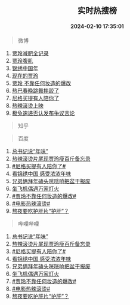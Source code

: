 <div align="center"><h2>实时热搜榜</h2><h4>2024-02-10 17:35:01</h4></div>

> 微博  

1. [贾玲减肥全记录](https://s.weibo.com/weibo?q=%E8%B4%BE%E7%8E%B2%E5%87%8F%E8%82%A5%E5%85%A8%E8%AE%B0%E5%BD%95&t=31&band_rank=1&Refer=top)<br />
2. [贾玲腹肌](https://s.weibo.com/weibo?q=%23%E8%B4%BE%E7%8E%B2%E8%85%B9%E8%82%8C%23&t=31&band_rank=2&Refer=top)<br />
3. [锦绣中国年](https://s.weibo.com/weibo?q=%23%E9%94%A6%E7%BB%A3%E4%B8%AD%E5%9B%BD%E5%B9%B4%23&t=31&band_rank=3&Refer=top)<br />
4. [现在的贾玲](https://s.weibo.com/weibo?q=%23%E7%8E%B0%E5%9C%A8%E7%9A%84%E8%B4%BE%E7%8E%B2%23&t=31&band_rank=4&Refer=top)<br />
5. [贾玲 不靠任何妆造的爆改](https://s.weibo.com/weibo?q=%E8%B4%BE%E7%8E%B2%20%E4%B8%8D%E9%9D%A0%E4%BB%BB%E4%BD%95%E5%A6%86%E9%80%A0%E7%9A%84%E7%88%86%E6%94%B9&t=31&band_rank=5&Refer=top)<br />
6. [热巴春晚跳舞摔跤了](https://s.weibo.com/weibo?q=%E7%83%AD%E5%B7%B4%E6%98%A5%E6%99%9A%E8%B7%B3%E8%88%9E%E6%91%94%E8%B7%A4%E4%BA%86&t=31&band_rank=6&Refer=top)<br />
7. [尼格买提有人陪你了](https://s.weibo.com/weibo?q=%E5%B0%BC%E6%A0%BC%E4%B9%B0%E6%8F%90%E6%9C%89%E4%BA%BA%E9%99%AA%E4%BD%A0%E4%BA%86&t=31&band_rank=7&Refer=top)<br />
8. [热辣滚烫上映](https://s.weibo.com/weibo?q=%E7%83%AD%E8%BE%A3%E6%BB%9A%E7%83%AB%E4%B8%8A%E6%98%A0&t=31&band_rank=8&Refer=top)<br />
9. [极兔速递否认发布争议言论](https://s.weibo.com/weibo?q=%23%E6%9E%81%E5%85%94%E9%80%9F%E9%80%92%E5%90%A6%E8%AE%A4%E5%8F%91%E5%B8%83%E4%BA%89%E8%AE%AE%E8%A8%80%E8%AE%BA%23&t=31&band_rank=9&Refer=top)<br />

> 知乎  


> 百度  

1. [总书记说“年味”](https://www.baidu.com/s?wd=%E6%80%BB%E4%B9%A6%E8%AE%B0%E8%AF%B4%E2%80%9C%E5%B9%B4%E5%91%B3%E2%80%9D&sa=fyb_news&rsv_dl=fyb_news)<br />
2. [热辣滚烫片尾现贾玲瘦百斤备忘录](https://www.baidu.com/s?wd=%E7%83%AD%E8%BE%A3%E6%BB%9A%E7%83%AB%E7%89%87%E5%B0%BE%E7%8E%B0%E8%B4%BE%E7%8E%B2%E7%98%A6%E7%99%BE%E6%96%A4%E5%A4%87%E5%BF%98%E5%BD%95&sa=fyb_news&rsv_dl=fyb_news)<br />
3. [#尼格买提有人陪你了#](https://www.baidu.com/s?wd=%23%E5%B0%BC%E6%A0%BC%E4%B9%B0%E6%8F%90%E6%9C%89%E4%BA%BA%E9%99%AA%E4%BD%A0%E4%BA%86%23&sa=fyb_news&rsv_dl=fyb_news)<br />
4. [看锦绣中国 感受浓浓年味](https://www.baidu.com/s?wd=%E7%9C%8B%E9%94%A6%E7%BB%A3%E4%B8%AD%E5%9B%BD+%E6%84%9F%E5%8F%97%E6%B5%93%E6%B5%93%E5%B9%B4%E5%91%B3&sa=fyb_news&rsv_dl=fyb_news)<br />
5. [兄弟俩拜年磕头咣咣响把盆干报废](https://www.baidu.com/s?wd=%E5%85%84%E5%BC%9F%E4%BF%A9%E6%8B%9C%E5%B9%B4%E7%A3%95%E5%A4%B4%E5%92%A3%E5%92%A3%E5%93%8D%E6%8A%8A%E7%9B%86%E5%B9%B2%E6%8A%A5%E5%BA%9F&sa=fyb_news&rsv_dl=fyb_news)<br />
6. [坐飞机偶遇万家灯火](https://www.baidu.com/s?wd=%E5%9D%90%E9%A3%9E%E6%9C%BA%E5%81%B6%E9%81%87%E4%B8%87%E5%AE%B6%E7%81%AF%E7%81%AB&sa=fyb_news&rsv_dl=fyb_news)<br />
7. [#贾玲不靠任何妆造的爆改#](https://www.baidu.com/s?wd=%23%E8%B4%BE%E7%8E%B2%E4%B8%8D%E9%9D%A0%E4%BB%BB%E4%BD%95%E5%A6%86%E9%80%A0%E7%9A%84%E7%88%86%E6%94%B9%23&sa=fyb_news&rsv_dl=fyb_news)<br />
8. [#电影热辣滚烫#](https://www.baidu.com/s?wd=%23%E7%94%B5%E5%BD%B1%E7%83%AD%E8%BE%A3%E6%BB%9A%E7%83%AB%23&sa=fyb_news&rsv_dl=fyb_news)<br />
9. [熬夜要吃护肝片“护肝”？](https://www.baidu.com/s?wd=%E7%86%AC%E5%A4%9C%E8%A6%81%E5%90%83%E6%8A%A4%E8%82%9D%E7%89%87%E2%80%9C%E6%8A%A4%E8%82%9D%E2%80%9D%EF%BC%9F&sa=fyb_news&rsv_dl=fyb_news)<br />

> 哔哩哔哩  

1. [总书记说“年味”](https://www.baidu.com/s?wd=%E6%80%BB%E4%B9%A6%E8%AE%B0%E8%AF%B4%E2%80%9C%E5%B9%B4%E5%91%B3%E2%80%9D&sa=fyb_news&rsv_dl=fyb_news)<br />
2. [热辣滚烫片尾现贾玲瘦百斤备忘录](https://www.baidu.com/s?wd=%E7%83%AD%E8%BE%A3%E6%BB%9A%E7%83%AB%E7%89%87%E5%B0%BE%E7%8E%B0%E8%B4%BE%E7%8E%B2%E7%98%A6%E7%99%BE%E6%96%A4%E5%A4%87%E5%BF%98%E5%BD%95&sa=fyb_news&rsv_dl=fyb_news)<br />
3. [#尼格买提有人陪你了#](https://www.baidu.com/s?wd=%23%E5%B0%BC%E6%A0%BC%E4%B9%B0%E6%8F%90%E6%9C%89%E4%BA%BA%E9%99%AA%E4%BD%A0%E4%BA%86%23&sa=fyb_news&rsv_dl=fyb_news)<br />
4. [看锦绣中国 感受浓浓年味](https://www.baidu.com/s?wd=%E7%9C%8B%E9%94%A6%E7%BB%A3%E4%B8%AD%E5%9B%BD+%E6%84%9F%E5%8F%97%E6%B5%93%E6%B5%93%E5%B9%B4%E5%91%B3&sa=fyb_news&rsv_dl=fyb_news)<br />
5. [兄弟俩拜年磕头咣咣响把盆干报废](https://www.baidu.com/s?wd=%E5%85%84%E5%BC%9F%E4%BF%A9%E6%8B%9C%E5%B9%B4%E7%A3%95%E5%A4%B4%E5%92%A3%E5%92%A3%E5%93%8D%E6%8A%8A%E7%9B%86%E5%B9%B2%E6%8A%A5%E5%BA%9F&sa=fyb_news&rsv_dl=fyb_news)<br />
6. [坐飞机偶遇万家灯火](https://www.baidu.com/s?wd=%E5%9D%90%E9%A3%9E%E6%9C%BA%E5%81%B6%E9%81%87%E4%B8%87%E5%AE%B6%E7%81%AF%E7%81%AB&sa=fyb_news&rsv_dl=fyb_news)<br />
7. [#贾玲不靠任何妆造的爆改#](https://www.baidu.com/s?wd=%23%E8%B4%BE%E7%8E%B2%E4%B8%8D%E9%9D%A0%E4%BB%BB%E4%BD%95%E5%A6%86%E9%80%A0%E7%9A%84%E7%88%86%E6%94%B9%23&sa=fyb_news&rsv_dl=fyb_news)<br />
8. [#电影热辣滚烫#](https://www.baidu.com/s?wd=%23%E7%94%B5%E5%BD%B1%E7%83%AD%E8%BE%A3%E6%BB%9A%E7%83%AB%23&sa=fyb_news&rsv_dl=fyb_news)<br />
9. [熬夜要吃护肝片“护肝”？](https://www.baidu.com/s?wd=%E7%86%AC%E5%A4%9C%E8%A6%81%E5%90%83%E6%8A%A4%E8%82%9D%E7%89%87%E2%80%9C%E6%8A%A4%E8%82%9D%E2%80%9D%EF%BC%9F&sa=fyb_news&rsv_dl=fyb_news)<br />
